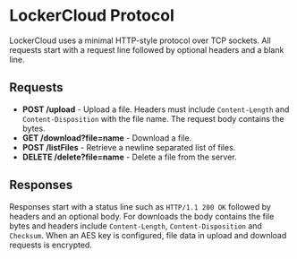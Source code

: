 # LockerCloud Protocol

LockerCloud uses a minimal HTTP-style protocol over TCP sockets.
All requests start with a request line followed by optional headers and a blank line.

## Requests
- **POST /upload** - Upload a file. Headers must include `Content-Length` and
  `Content-Disposition` with the file name. The request body contains the bytes.
- **GET /download?file=name** - Download a file.
- **POST /listFiles** - Retrieve a newline separated list of files.
- **DELETE /delete?file=name** - Delete a file from the server.

## Responses
Responses start with a status line such as `HTTP/1.1 200 OK` followed by headers
and an optional body. For downloads the body contains the file bytes and headers
include `Content-Length`, `Content-Disposition` and `Checksum`.
When an AES key is configured, file data in upload and download requests is
encrypted.
